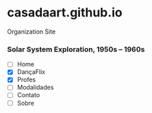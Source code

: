 # casadaart.github.io
Organization Site

### Solar System Exploration, 1950s – 1960s

- [ ] Home
- [x] DançaFlix
- [x] Profes
- [ ] Modalidades
- [ ] Contato
- [ ] Sobre